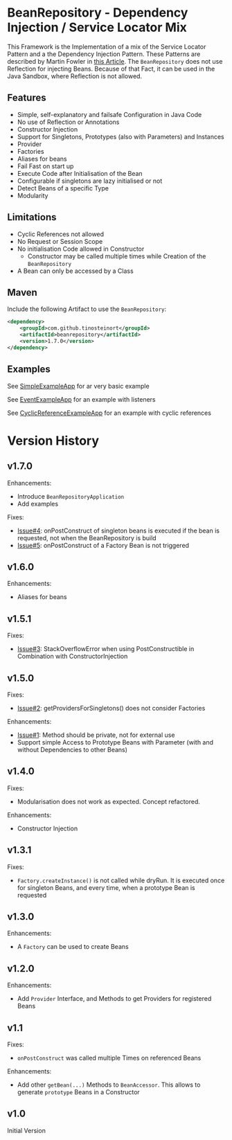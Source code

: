 BeanRepository - Dependency Injection / Service Locator Mix
===========================================================

This Framework is the Implementation of a mix of the Service Locator Pattern and a
 the Dependency Injection Pattern. These Patterns are described by Martin Fowler in
 [this Article](http://martinfowler.com/articles/injection.html). The `BeanRepository`
 does not use Reflection for injecting Beans. Because of that Fact, it can be used in
 the Java Sandbox, where Reflection is not allowed.


## Features ##

* Simple, self-explanatory and failsafe Configuration in Java Code
* No use of Reflection or Annotations
* Constructor Injection
* Support for Singletons, Prototypes (also with Parameters) and Instances
* Provider
* Factories
* Aliases for beans
* Fail Fast on start up
* Execute Code after Initialisation of the Bean
* Configurable if singletons are lazy initialised or not
* Detect Beans of a specific Type
* Modularity


## Limitations ##

* Cyclic References not allowed
* No Request or Session Scope
* No initialisation Code allowed in Constructor
    * Constructor may be called multiple times while Creation of the `BeanRepository`
* A Bean can only be accessed by a Class


## Maven ##

Include the following Artifact to use the `BeanRepository`:
```xml
<dependency>
    <groupId>com.github.tinosteinort</groupId>
    <artifactId>beanrepository</artifactId>
    <version>1.7.0</version>
</dependency>
```

## Examples

See [SimpleExampleApp](/src/test/java/com/github/tinosteinort/beanrepository/example/_01_basicexample) for ar very
 basic example

See [EventExampleApp](/src/test/java/com/github/tinosteinort/beanrepository/example/_02_eventexample) for an example
 with listeners

See [CyclicReferenceExampleApp](/src/test/java/com/github/tinosteinort/beanrepository/example/_03_cyclicreferenceexample)
 for an example with cyclic references




# Version History #

## v1.7.0 ##
Enhancements:
* Introduce `BeanRepositoryApplication`
* Add examples

Fixes:
* [Issue#4](https://github.com/tinosteinort/beanrepository/issues/4):
  onPostConstruct of singleton beans is executed if the bean is requested, not when the BeanRepository is build
* [Issue#5](https://github.com/tinosteinort/beanrepository/issues/5):
  onPostConstruct of a Factory Bean is not triggered

## v1.6.0 ##
Enhancements:
* Aliases for beans

## v1.5.1 ##
Fixes:
* [Issue#3](https://github.com/tinosteinort/beanrepository/issues/3):
  StackOverflowError when using PostConstructible in Combination with ConstructorInjection

## v1.5.0 ##
Fixes:
* [Issue#2](https://github.com/tinosteinort/beanrepository/issues/2):
  getProvidersForSingletons() does not consider Factories

Enhancements:
* [Issue#1](https://github.com/tinosteinort/beanrepository/issues/1):
  Method should be private, not for external use
* Support simple Access to Prototype Beans with Parameter (with and without Dependencies
  to other Beans)

## v1.4.0 ##
Fixes:
* Modularisation does not work as expected. Concept refactored.

Enhancements:
* Constructor Injection

## v1.3.1 ##
Fixes:
* `Factory.createInstance()` is not called while dryRun. It is executed once for singleton Beans,
    and every time, when a prototype Bean is requested

## v1.3.0 ##
Enhancements:
* A `Factory` can be used to create Beans

## v1.2.0 ##
Enhancements:
* Add `Provider` Interface, and Methods to get Providers for registered Beans

## v1.1 ##
Fixes:
* `onPostConstruct` was called multiple Times on referenced Beans

Enhancements:
* Add other `getBean(...)` Methods to `BeanAccessor`. This allows to generate `prototype` Beans in
   a Constructor

## v1.0 ##
Initial Version
